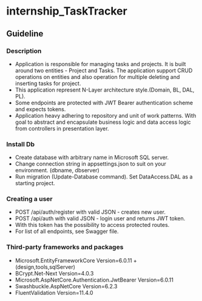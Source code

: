 # internship_TaskTracker

## Guideline

### Description
- Application is responsible for managing tasks and projects. It is built around two entities - Project and Tasks. The application support CRUD operations on entities and also operation for multiple deleting and inserting tasks for project.
- This application represent N-Layer architecture style.(Domain, BL, DAL, PL).
- Some endpoints are protected with JWT Bearer authentication scheme and expects tokens. 
- Application heavy adhering to repository and unit of work patterns. With goal to abstract and encapsulate business logic and data access logic from controllers in presentation layer.
### Install Db
- Create database with arbitrary name in Microsoft SQL server.
- Change connection string in appsettings.json to suit on your environment. (dbname, dbserver)
- Run migration (Update-Database command). Set DataAccess.DAL as a starting project.
### Creating a user
- POST /api/auth/register with valid JSON - creates new user.
- POST /api/auth with valid JSON - login user and returns JWT token.
- With this token has the possibility to access protected routes.
- For list of all endpoints, see Swagger file.
### Third-party frameworks and packages
- Microsoft.EntityFrameworkCore Version=6.0.11 + (design,tools,sqlServer)
- BCrypt.Net-Next Version=4.0.3
- Microsoft.AspNetCore.Authentication.JwtBearer Version=6.0.11
- Swashbuckle.AspNetCore Version=6.2.3
- FluentValidation Version=11.4.0

 
